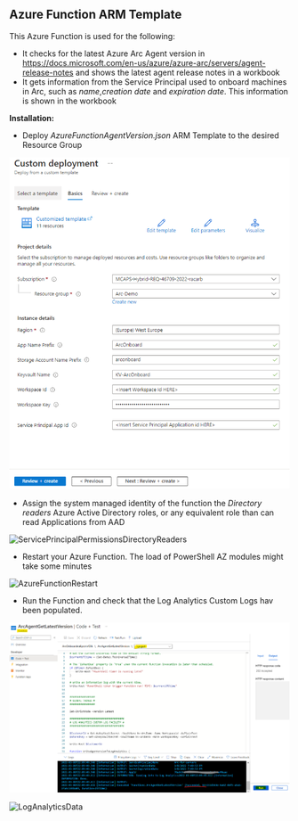 ##  Azure Function ARM Template

This Azure Function is used for the following:

-  It checks for the latest Azure Arc Agent version in https://docs.microsoft.com/en-us/azure/azure-arc/servers/agent-release-notes and shows the latest agent release notes in a workbook
-  It gets information from the Service Principal used to onboard machines in Arc, such as *name*,*creation date* and *expiration date*. This information is shown in the workbook



**Installation:**

-   Deploy *AzureFunctionAgentVersion.json* ARM Template to the desired Resource Group

![ArcFunctionDeployment](../Screenshoot/ArcFunctionDeployment.png)


- Assign the system managed identity of the function the *Directory readers* Azure Active Directory roles, or any equivalent role than can read Applications from AAD


![ServicePrincipalPermissionsDirectoryReaders](\../Screenshoot/ServicePrincipalPermissionsDirectoryReaders.png)



- Restart your Azure Function. The load of PowerShell AZ modules might take some minutes

![AzureFunctionRestart](\../Screenshoot/AzureFunctionRestart.png)


- Run the Function and check that the Log Analytics Custom Logs hav been populated.
  
![AzureFunctionRun](../Screenshoot/AzureFunctionRun.png)

![LogAnalyticsData](\../Screenshoot/LogAnalyticsData.png)
